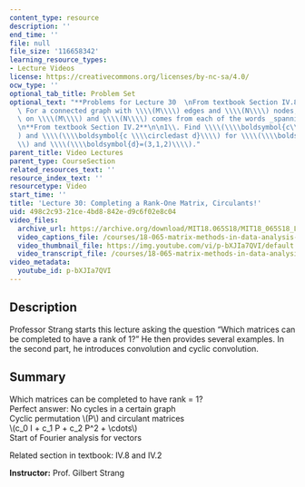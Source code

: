 ```yaml
---
content_type: resource
description: ''
end_time: ''
file: null
file_size: '116658342'
learning_resource_types:
- Lecture Videos
license: https://creativecommons.org/licenses/by-nc-sa/4.0/
ocw_type: ''
optional_tab_title: Problem Set
optional_text: "**Problems for Lecture 30  \nFrom textbook Section IV.8**\n\n3\\.\
  \ For a connected graph with \\\\(M\\\\) edges and \\\\(N\\\\) nodes, what requirement\
  \ on \\\\(M\\\\) and \\\\(N\\\\) comes from each of the words _spanning tree_?\n\
  \n**From textbook Section IV.2**\n\n1\\. Find \\\\(\\\\boldsymbol{c\\\\ast d}\\\\\
  ) and \\\\(\\\\boldsymbol{c \\\\circledast d}\\\\) for \\\\(\\\\boldsymbol{c}=(2,1,3)\\\
  \\) and \\\\(\\\\boldsymbol{d}=(3,1,2)\\\\)."
parent_title: Video Lectures
parent_type: CourseSection
related_resources_text: ''
resource_index_text: ''
resourcetype: Video
start_time: ''
title: 'Lecture 30: Completing a Rank-One Matrix, Circulants!'
uid: 498c2c93-21ce-4bd8-842e-d9c6f02e8c04
video_files:
  archive_url: https://archive.org/download/MIT18.065S18/MIT18_065S18_Lecture30_300k.mp4
  video_captions_file: /courses/18-065-matrix-methods-in-data-analysis-signal-processing-and-machine-learning-spring-2018/cd3d1abff4115a7cbff4d9c2fafb6a5a_p-bXJIa7QVI.vtt
  video_thumbnail_file: https://img.youtube.com/vi/p-bXJIa7QVI/default.jpg
  video_transcript_file: /courses/18-065-matrix-methods-in-data-analysis-signal-processing-and-machine-learning-spring-2018/6c9f30071c8710266271fd85880c0262_p-bXJIa7QVI.pdf
video_metadata:
  youtube_id: p-bXJIa7QVI
---
```


Description
-----------

Professor Strang starts this lecture asking the question “Which matrices can be completed to have a rank of 1?” He then provides several examples. In the second part, he introduces convolution and cyclic convolution.

Summary
-------

Which matrices can be completed to have rank = 1?  
Perfect answer: No cycles in a certain graph  
Cyclic permutation \\(P\\) and circulant matrices  
\\(c\_0 I + c\_1 P + c\_2 P^2 + \\cdots\\)  
Start of Fourier analysis for vectors

Related section in textbook: IV.8 and IV.2

**Instructor:** Prof. Gilbert Strang

